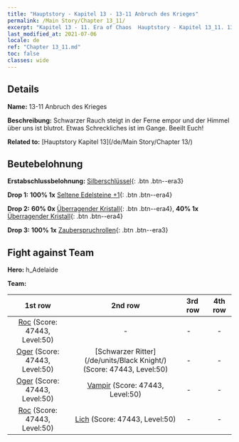 ```yaml
---
title: "Hauptstory - Kapitel 13 - 13-11 Anbruch des Krieges"
permalink: /Main Story/Chapter 13_11/
excerpt: "Kapitel 13 - 11. Era of Chaos  Hauptstory - Kapitel 13_11. 13-11 Anbruch des Krieges"
last_modified_at: 2021-07-06
locale: de
ref: "Chapter 13_11.md"
toc: false
classes: wide
---
```


## Details

 **Name:** 13-11 Anbruch des Krieges

 **Beschreibung:** Schwarzer Rauch steigt in der Ferne empor und der Himmel über uns ist blutrot. Etwas Schreckliches ist im Gange. Beeilt Euch!

 **Related to:** [Hauptstory Kapitel 13](/de/Main Story/Chapter 13/)

## Beutebelohnung

 **Erstabschlussbelohnung:** [Silberschlüssel](/ItemsDE/con_693/){: .btn .btn--era3}

 **Drop 1:** **100% 1x** [Seltene Edelsteine +1](/ItemsDE/mat_44/){: .btn .btn--era4}

 **Drop 2:** **60% 0x** [Überragender Kristall](/ItemsDE/mat_38/){: .btn .btn--era4}, **40% 1x** [Überragender Kristall](/ItemsDE/mat_38/){: .btn .btn--era4}

 **Drop 3:** **100% 1x** [Zauberspruchrollen](/ItemsDE/con_694/){: .btn .btn--era3}


## Fight against Team
 **Hero:** h_Adelaide

 **Team:**


  | 1st row | 2nd row | 3rd row | 4th row |
  |:----:|:----:|:----|:----:|
  | [Roc](/de/units/Roc/) (Score: 47443, Level:50)  | - | - | - |
  | [Oger](/de/units/Ogre/) (Score: 47443, Level:50)  | [Schwarzer Ritter](/de/units/Black Knight/) (Score: 47443, Level:50)  | - | - |
  | [Oger](/de/units/Ogre/) (Score: 47443, Level:50)  | [Vampir](/de/units/Vampire/) (Score: 47443, Level:50)  | - | - |
  | [Roc](/de/units/Roc/) (Score: 47443, Level:50)  | [Lich](/de/units/Lich/) (Score: 47443, Level:50)  | - | - |


